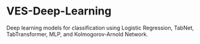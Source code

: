 # VES-Deep-Learning
Deep learning models for classification using Logistic Regression, TabNet, TabTransformer, MLP, and Kolmogorov-Arnold Network.
